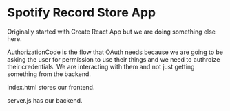 # Spotify Record Store App

Originally started with Create React App but we are doing something else here.

AuthorizationCode is the flow that OAuth needs because we are going to be asking the user for permission to use their things and we need to authroize their credentials. We are interacting with them and not just getting something from the backend.

index.html stores our frontend.

server.js has our backend.